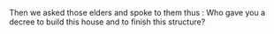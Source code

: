 Then we asked those elders and spoke to them thus : Who gave you a decree to build this house and to finish this structure?
